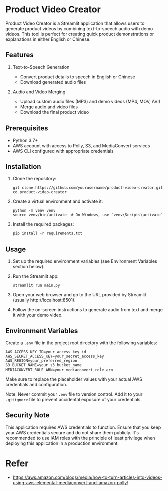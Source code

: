 # Product Video Creator

Product Video Creator is a Streamlit application that allows users to generate product videos by combining text-to-speech audio with demo videos. This tool is perfect for creating quick product demonstrations or explanations in either English or Chinese.

## Features

1. Text-to-Speech Generation
   - Convert product details to speech in English or Chinese
   - Download generated audio files

2. Audio and Video Merging
   - Upload custom audio files (MP3) and demo videos (MP4, MOV, AVI)
   - Merge audio and video files
   - Download the final product video

## Prerequisites

- Python 3.7+
- AWS account with access to Polly, S3, and MediaConvert services
- AWS CLI configured with appropriate credentials

## Installation

1. Clone the repository:
   ```
   git clone https://github.com/yourusername/product-video-creator.git
   cd product-video-creator
   ```

2. Create a virtual environment and activate it:
   ```
   python -m venv venv
   source venv/bin/activate  # On Windows, use `venv\Scripts\activate`
   ```

3. Install the required packages:
   ```
   pip install -r requirements.txt
   ```

## Usage

1. Set up the required environment variables (see Environment Variables section below).

2. Run the Streamlit app:
   ```
   streamlit run main.py
   ```

3. Open your web browser and go to the URL provided by Streamlit (usually http://localhost:8501).

4. Follow the on-screen instructions to generate audio from text and merge it with your demo video.

## Environment Variables

Create a `.env` file in the project root directory with the following variables:

```
AWS_ACCESS_KEY_ID=your_access_key_id
AWS_SECRET_ACCESS_KEY=your_secret_access_key
AWS_REGION=your_preferred_region
S3_BUCKET_NAME=your_s3_bucket_name
MEDIACONVERT_ROLE_ARN=your_mediaconvert_role_arn
```

Make sure to replace the placeholder values with your actual AWS credentials and configuration.

Note: Never commit your `.env` file to version control. Add it to your `.gitignore` file to prevent accidental exposure of your credentials.

## Security Note

This application requires AWS credentials to function. Ensure that you keep your AWS credentials secure and do not share them publicly. It's recommended to use IAM roles with the principle of least privilege when deploying this application in a production environment.




# Refer

- https://aws.amazon.com/blogs/media/how-to-turn-articles-into-videos-using-aws-elemental-mediaconvert-and-amazon-polly/
